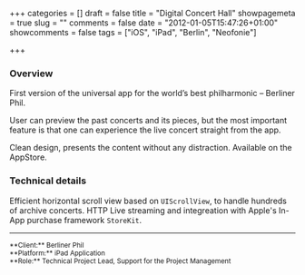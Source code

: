 +++
categories = []
draft = false
title = "Digital Concert Hall"
showpagemeta = true
slug = ""
comments = false
date = "2012-01-05T15:47:26+01:00"
showcomments = false
tags = ["iOS", "iPad", "Berlin", "Neofonie"]

+++

### Overview

First version of the universal app for the world’s best philharmonic – Berliner Phil. 

User can preview the past concerts and its pieces, but the most important feature is that one can experience the live concert straight from the app. 

Clean design, presents the content without any distraction. Available on the AppStore.

### Technical details

Efficient horizontal scroll view based on `UIScrollView`, to handle hundreds of archive concerts. HTTP Live streaming and integreation with Apple's In-App purchase framework `StoreKit`.

---
<sup>
**Client:**	Berliner Phil</br>
**Platform:**	iPad Application</br>
**Role:**		Technical Project Lead, Support for the Project Management
</sup>